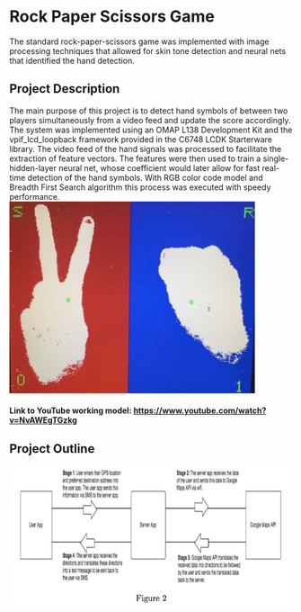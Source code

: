 # Rock Paper Scissors Game

The standard rock-paper-scissors game was implemented with image processing techniques that allowed for skin tone detection and neural nets that identified the hand detection. 

## Project Description

The main purpose of this project is to detect hand symbols of between two players simultaneously from a video feed and update the score accordingly. The system was implemented using an OMAP L138 Development Kit and the vpif_lcd_loopback framework provided in the C6748 LCDK Starterware library. The video feed of the hand signals was processed to facilitate the extraction of feature vectors. The features were then used to train a single-hidden-layer neural net, whose coefficient would later allow for fast real-time detection of the hand symbols. With RGB color code model and Breadth First Search algorithm this process was executed with speedy performance.
![alt text](live_snap.png)

#### Link to YouTube working model: https://www.youtube.com/watch?v=NvAWEgTGzkg 

## Project Outline
![alt text](get_me_home_process.png)

